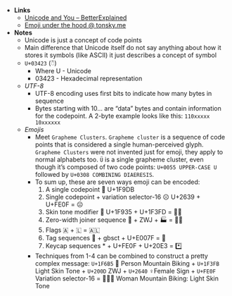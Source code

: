 - **Links**
	- [Unicode and You – BetterExplained](https://betterexplained.com/articles/unicode/)
	- [Emoji under the hood @ tonsky.me](https://tonsky.me/blog/emoji/)
- **Notes**
	- Unicode is just a concept of code points
	- Main difference that Unicode itself do not say anything about how it stores it symbols (like ASCII) it just describes a concept of symbol
	- `U+03423` (◌͂)
		- Where U - Unicode
		- 03423 - Hexadecimal representation
	- *UTF-8*
		- UTF-8 encoding uses first bits to indicate how many bytes in sequence
		- Bytes starting with 10… are “data” bytes and contain information for the codepoint. A 2-byte example looks like this: `110xxxxx 10xxxxxx`
	- *Emojis*
		- Meet `Grapheme Clusters`. `Grapheme cluster` is a sequence of code points that is considered a single human-perceived glyph. `Grapheme Clusters` were not invented just for emoji, they apply to normal alphabets too. `Ü` is a single grapheme cluster, even though it’s composed of two code points: `U+0055 UPPER-CASE U` followed by `U+0308 COMBINING DIAERESIS`.
		- To sum up, these are seven ways emoji can be encoded:
			1. A single codepoint 🧛 U+1F9DB	
			2. Single codepoint + variation selector-16 ☹︎ U+2639 + U+FE0F = ☹️	
			3. Skin tone modifier 🤵 U+1F935 + U+1F3FD = 🤵🏽		
			4. Zero-width joiner sequence 👨 + ZWJ + 🏭 = 👨‍🏭		
			5. Flags 🇦 + 🇱 = 🇦🇱		
			6. Tag sequences 🏴 + gbsct + U+E007F = 🏴󠁧󠁢󠁳󠁣󠁴󠁿		
			7. Keycap sequences * + U+FE0F + U+20E3 = *️⃣				
		- Techniques from 1-4 can be combined to construct a pretty complex message: `U+1F6B5` 🚵 Person Mountain Biking + `U+1F3FB` Light Skin Tone + `U+200D` ZWJ + `U+2640` ♀️Female Sign + `U+FE0F `Variation selector-16 = 🚵🏻‍♀️ Woman Mountain Biking: Light Skin Tone
